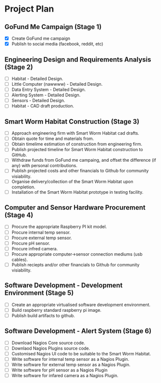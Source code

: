 # Project Plan

## GoFund Me Campaign (Stage 1) 

- [x] Create GoFund me campaign
- [x] Publish to social media (facebook, reddit, etc)

## Engineering Design and Requirements Analysis (Stage 2) 

- [ ] Habitat - Detailed Design.
- [ ] Little Computer (nawwww) - Detailed Design.
- [ ] Data Entry System - Detailed Design.
- [ ] Alerting System - Detailed Design.
- [ ] Sensors - Detailed Design.
- [ ] Habitat - CAD draft production.

## Smart Worm Habitat Construction (Stage 3)
 
 - [ ] Approach engineering firm with Smart Worm Habitat cad drafts. 
 - [ ] Obtain quote for time and materials from.
 - [ ] Obtain timelime estimation of construction from engineering firm.
 - [ ] Publish projected timeline for Smart Worm Habitat construction to GitHub.
 - [ ] Withdraw funds from GoFund me campaing, and offset the difference (if any) with personal contributions.
 - [ ] Publish projected costs and other financials to Github for community visiability.
 - [ ] Organise delivery/collection of the Smart Worm Habitat upon completion. 
 - [ ] Installation of the Smart Worm Habitat prototype in testing facility.  

## Computer and Sensor Hardware Procurement (Stage 4)

- [ ] Procure the appropriate Raspberry PI kit model. 
- [ ] Procure internal temp sensor.
- [ ] Procure external temp sensor.
- [ ] Procure pH sensor.
- [ ] Procure infred camera. 
- [ ] Procure appropriate computer->sensor connection mediums (usb cables).
- [ ] Publish reciepts and/or other financials to Github for community visiability.

## Software Development - Development Environment (Stage 5)

- [ ] Create an appropriate virtualised software development environment.
- [ ] Build raspberry standard raspberry pi image.
- [ ] Publish build artifacts to github.

## Software Development - Alert System (Stage 6)

- [ ] Download Nagios Core source code.
- [ ] Downlaod Nagios Plugins source code.
- [ ] Customised Nagios UI code to be suitable to the Smart Worm Habitat.
- [ ] Write software for internal temp sensor as a Nagios Plugin.
- [ ] Write software for external temp sensor as a Nagios Plugin.
- [ ] Write software for pH sensor as a Nagios Plugin
- [ ] Write software for infared camera as a Nagios Plugin. 
